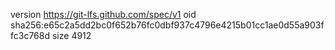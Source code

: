 version https://git-lfs.github.com/spec/v1
oid sha256:e65c2a5dd2bc0f652b76fc0dbf937c4796e4215b01cc1ae0d55a903ffc3c768d
size 4912
